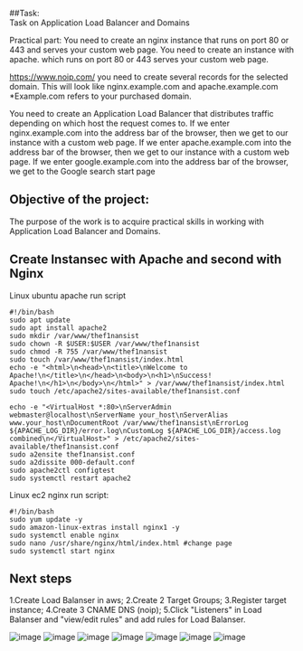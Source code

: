 ##Task: <br>
Task on Application Load Balancer and Domains

Practical part:
You need to create an nginx instance that runs on port 80 or 443 and serves your custom web page.
You need to create an instance with apache. which runs on port 80 or 443 serves your custom web page.

https://www.noip.com/ you need to create several records for the selected domain. This will look like nginx.example.com and apache.example.com
*Example.com refers to your purchased domain.

You need to create an Application Load Balancer that distributes traffic depending on which host the request comes to.
If we enter nginx.example.com into the address bar of the browser, then we get to our instance with a custom web page.
If we enter apache.example.com into the address bar of the browser, then we get to our instance with a custom web page.
If we enter google.example.com into the address bar of the browser, we get to the Google search start page <br>

 ## Objective of the project: <br>
 The purpose of the work is to acquire practical skills in working with Application Load Balancer and Domains.  <br>

 ## Create Instansec with Apache and second with Nginx
 Linux ubuntu apache run script 
 ```
#!/bin/bash
sudo apt update
sudo apt install apache2
sudo mkdir /var/www/thef1nansist
sudo chown -R $USER:$USER /var/www/thef1nansist
sudo chmod -R 755 /var/www/thef1nansist
sudo touch /var/www/thef1nansist/index.html
echo -e "<html>\n<head>\n<title>\nWelcome to Apache!\n</title>\n</head>\n<body>\n<h1>\nSuccess!  Apache!\n</h1>\n</body>\n</html>" > /var/www/thef1nansist/index.html
sudo touch /etc/apache2/sites-available/thef1nansist.conf

echo -e "<VirtualHost *:80>\nServerAdmin webmaster@localhost\nServerName your_host\nServerAlias www.your_host\nDocumentRoot /var/www/thef1nansist\nErrorLog ${APACHE_LOG_DIR}/error.log\nCustomLog ${APACHE_LOG_DIR}/access.log combined\n</VirtualHost>" > /etc/apache2/sites-available/thef1nansist.conf
sudo a2ensite thef1nansist.conf
sudo a2dissite 000-default.conf
sudo apache2ctl configtest
sudo systemctl restart apache2
 ```

 Linux ec2 nginx run script: 

 ```
#!/bin/bash 
sudo yum update -y 
sudo amazon-linux-extras install nginx1 -y 
sudo systemctl enable nginx
sudo nano /usr/share/nginx/html/index.html #change page
sudo systemctl start nginx
 ```

 ## Next steps
1.Create Load Balanser in aws;
2.Create 2 Target Groups;
3.Register target instance;
4.Create 3 CNAME DNS (noip);
5.Click "Listeners" in Load Balanser and "view/edit rules" and add rules for Load Balanser.

![image](https://user-images.githubusercontent.com/54819434/193078873-1e368cb9-73ef-4113-9a2e-f22e8fc0cbd7.png)
![image](https://user-images.githubusercontent.com/54819434/193078915-642a6004-611a-4b75-a834-2041f10ef13d.png)
![image](https://user-images.githubusercontent.com/54819434/193078956-8f7e78cd-b2ae-4852-9dd3-29bdd83a1baf.png)
![image](https://user-images.githubusercontent.com/54819434/193079026-0562cf22-3ee6-4cb8-a272-a6659634c635.png)
![image](https://user-images.githubusercontent.com/54819434/193079048-baa2b567-490f-4401-92e2-556194c1185f.png)
![image](https://user-images.githubusercontent.com/54819434/193079075-1a26af64-b3d7-457c-a8ca-0c4cee7d8d78.png)
![image](https://user-images.githubusercontent.com/54819434/193079117-33083942-216a-498a-971f-5a298573a841.png)








